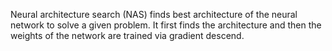 Neural architecture search (NAS) finds best architecture of the neural network to solve a given problem. It first finds the architecture
 and then the weights of the network are trained via gradient descend.  
